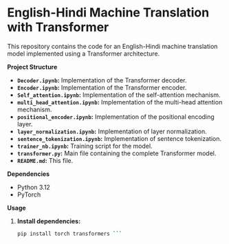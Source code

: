 # English-Hindi Machine Translation with Transformer

This repository contains the code for an English-Hindi machine translation model implemented using a Transformer architecture. 

**Project Structure**

* **`Decoder.ipynb`:** Implementation of the Transformer decoder.
* **`Encoder.ipynb`:** Implementation of the Transformer encoder.
* **`Self_attention.ipynb`:** Implementation of the self-attention mechanism.
* **`multi_head_attention.ipynb`:** Implementation of the multi-head attention mechanism.
* **`positional_encoder.ipynb`:** Implementation of the positional encoding layer.
* **`layer_normalization.ipynb`:** Implementation of layer normalization.
* **`sentence_tokenization.ipynb`:** Implementation of sentence tokenization.
* **`trainer_nb.ipynb`:** Training script for the model.
* **`transformer.py`:** Main file containing the complete Transformer model.
* **`README.md`:** This file.

**Dependencies**

* Python 3.12
* PyTorch

**Usage**

1. **Install dependencies:** 
   ```bash
   pip install torch transformers ```